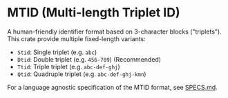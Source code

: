 # MTID (Multi-length Triplet ID)

A human-friendly identifier format based on 3-character blocks ("triplets").
This crate provide multiple fixed-length variants:

- `Stid`: Single triplet (e.g. `abc`)
- `Dtid`: Double triplet (e.g. `456-789`) (Recommended)
- `Ttid`: Triple triplet (e.g. `abc-def-ghj`)
- `Qtid`: Quadruple triplet (e.g. `abc-def-ghj-kmn`)

For a language agnostic specification of the MTID format, see [SPECS.md](./SPECS.md).